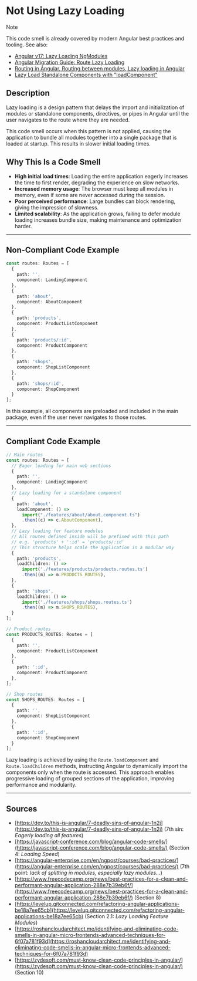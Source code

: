 # Not Using Lazy Loading

> [!Note]
> This code smell is already covered by modern Angular best practices and tooling.
> See also:
>
> - [Angular v17: Lazy Loading NgModules][1]
> - [Angular Migration Guide: Route Lazy Loading][2]
> - [Routing in Angular, Routing between modules, Lazy loading in Angular][3]
> - [Lazy Load Standalone Components with "loadComponent"][4]

## Description

Lazy loading is a design pattern that delays the import and initialization of modules or standalone components, directives, or pipes in Angular until the user navigates to the route where they are needed.

This code smell occurs when this pattern is not applied, causing the application to bundle all modules together into a single package that is loaded at startup. This results in slower initial loading times.

## Why This Is a Code Smell

- **High initial load times**: Loading the entire application eagerly increases the time to first render, degrading the experience on slow networks.
- **Increased memory usage**: The browser must keep all modules in memory, even if some are never accessed during the session.
- **Poor perceived performance**: Large bundles can block rendering, giving the impression of slowness.
- **Limited scalability**: As the application grows, failing to defer module loading increases bundle size, making maintenance and optimization harder.

---

## Non-Compliant Code Example

```typescript
const routes: Routes = [
  {
    path: '',
    component: LandingComponent
  },
  {
    path: 'about',
    component: AboutComponent
  },
  {
    path: 'products',
    component: ProductListComponent
  },
  {
    path: 'products/:id',
    component: ProductComponent
  },
  {
    path: 'shops',
    component: ShopListComponent
  },
  {
    path: 'shops/:id',
    component: ShopComponent
  }
];
```

In this example, all components are preloaded and included in the main package, even if the user never navigates to those routes.

---

## Compliant Code Example

```typescript
// Main routes
const routes: Routes = [
  // Eager loading for main web sections
  {
    path: '',
    component: LandingComponent
  },
  // Lazy loading for a standalone component
  {
    path: 'about',
    loadComponent: () => 
      import("./features/about/about.component.ts")
      .then((c) => c.AboutComponent),
  },
  // Lazy loading for feature modules
  // All routes defined inside will be prefixed with this path
  // e.g. 'products' + ':id' = 'products/:id'
  // This structure helps scale the application in a modular way
  {
    path: 'products',
    loadChildren: () => 
      import('./features/products/products.routes.ts')
      .then((m) => m.PRODUCTS_ROUTES),
  },
  {
    path: 'shops',
    loadChildren: () => 
      import('./features/shops/shops.routes.ts')
      .then((m) => m.SHOPS_ROUTES),
  }
];

// Product routes
const PRODUCTS_ROUTES: Routes = [
  {
    path: '',
    component: ProductListComponent
  },
  {
    path: ':id',
    component: ProductComponent
  },
];

// Shop routes
const SHOPS_ROUTES: Routes = [
  {
    path: '',
    component: ShopListComponent
  },
  {
    path: ':id',
    component: ShopComponent
  }
];

```

Lazy loading is achieved by using the `Route.loadComponent` and `Route.loadChildren` methods, instructing Angular to dynamically import the components only when the route is accessed. This approach enables progressive loading of grouped sections of the application, improving performance and modularity.

---

## Sources

- [https://dev.to/this-is-angular/7-deadly-sins-of-angular-1n2j](https://dev.to/this-is-angular/7-deadly-sins-of-angular-1n2j) (7th sin: *Eagerly loading all features*)
- [https://javascript-conference.com/blog/angular-code-smells/](https://javascript-conference.com/blog/angular-code-smells/) (Section 4: *Loading Speed*)
- [https://angular-enterprise.com/en/ngpost/courses/bad-practices/](https://angular-enterprise.com/en/ngpost/courses/bad-practices/) (7th point: *lack of splitting in modules, especially lazy modules...*)
- [https://www.freecodecamp.org/news/best-practices-for-a-clean-and-performant-angular-application-288e7b39eb6f/](https://www.freecodecamp.org/news/best-practices-for-a-clean-and-performant-angular-application-288e7b39eb6f/) (Section 8)
- [https://levelup.gitconnected.com/refactoring-angular-applications-be18a7ee65cb](https://levelup.gitconnected.com/refactoring-angular-applications-be18a7ee65cb) (Section 2.1: *Lazy Loading Feature Modules*)
- [https://roshancloudarchitect.me/identifying-and-eliminating-code-smells-in-angular-micro-frontends-advanced-techniques-for-6f07a781f93d](https://roshancloudarchitect.me/identifying-and-eliminating-code-smells-in-angular-micro-frontends-advanced-techniques-for-6f07a781f93d)
- [https://zydesoft.com/must-know-clean-code-principles-in-angular/](https://zydesoft.com/must-know-clean-code-principles-in-angular/) (Section 10)

[1]: https://v17.angular.io/guide/lazy-loading-ngmodules
[2]: https://angular.dev/reference/migrations/route-lazy-loading
[3]:https://chitaranjanbiswal93.medium.com/routing-in-angular-routing-between-modules-lazy-loading-in-angular-c6e6ad259767
[4]: https://ultimatecourses.com/blog/lazy-load-standalone-components-via-load-component
